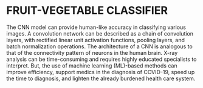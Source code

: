 # FRUIT-VEGETABLE CLASSIFIER

The CNN model can provide human-like accuracy in classifying various images.
A convolution network can be described as a chain of convolution layers, with rectified linear unit activation functions, pooling layers, and batch normalization operations. 
The architecture of a CNN is analogous to that of the connectivity pattern of neurons in the human brain. 
X-ray analysis can be time-consuming and requires highly educated specialists to interpret. 
But, the use of machine learning (ML)-based methods can improve efficiency, support medics in the diagnosis of COVID-19, speed up the time to diagnosis, and lighten the already burdened health care system.
